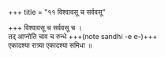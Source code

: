+++
title = "११ विश्वावसू च सर्ववसू"

+++
विश्वावसू च सर्ववसू च ।  
तद् आप्नोति चाव च रुन्धे +++(note sandhi -e e-)+++  
एकादश्या रात्र्या एकादश्या समिधा ॥
